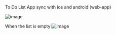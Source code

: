 To Do List App sync with ios and android (web-app)

![image](https://user-images.githubusercontent.com/84313518/194689309-33232a43-5dc9-49d5-aabe-32ef75f310c3.png)

When the list is empty
![image](https://user-images.githubusercontent.com/84313518/194689293-5f81f4d6-d7d4-46a2-bb49-4d835a8519c9.png)
